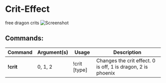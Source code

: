 # Crit-Effect
free dragon crits
![Screenshot](https://i.imgur.com/QCknoIF.jpg)

## Commands:

Command | Argument(s) | Usage | Description
---|---|---|---
**!crit** | 0, 1, 2 | !crit [type] | Changes the crit effect. 0 is off, 1 is dragon, 2 is phoenix
